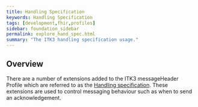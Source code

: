```yaml
---
title: Handling Specification
keywords: Handling Specification
tags: [development,fhir,profiles]
sidebar: foundation_sidebar
permalink: explore_hand_spec.html
summary: "The ITK3 handling specification usage."
---
```




## Overview ##

There are a number of extensions added to the ITK3 messageHeader Profile which are referred to as the [Handling specification](https://developer.nhs.uk/apis/itk3messagedistribution/explore_hand_spec.html). These extensions are used to control messaging behaviour such as when to send an acknowledgement. 






